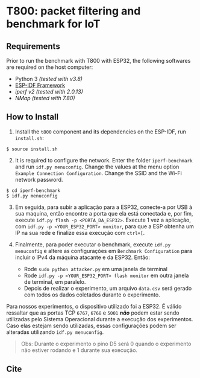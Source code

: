 # T800: packet filtering and benchmark for IoT

## Requirements
Prior to run the benchmark with T800 with ESP32, the following softwares are required on the host computer:
- Python 3 _(tested with v3.8)_
- [ESP-IDF Framework ](https://github.com/espressif/esp-idf)
- *iperf v2* _(tested with 2.0.13)_
- *NMap* _(tested with 7.80)_

## How to Install

1. Install the `t800` component and its dependencies on the ESP-IDF, run `install.sh`:

```
$ source install.sh
```

2. It is required to configure the network. Enter the folder `iperf-benchmark` and run `idf.py menuconfig`. Change the values at the menu option `Example Connection Configuration`. Change the SSID and the Wi-Fi network password.

```
$ cd iperf-benchmark
$ idf.py menuconfig
```

3. Em seguida, para subir a aplicação para a ESP32, conecte-a por USB à sua maquina, então encontre a porta que ela está conectada e, por fim, execute `idf.py flash -p <PORTA_DA_ESP32>`. Execute 1 vez a aplicação, com `idf.py -p <YOUR_ESP32_PORT> monitor`, para que a ESP obtenha um IP na sua rede e finalize essa execução com `ctrl+[`.

4. Finalmente, para poder executar o benchmark, execute `idf.py menuconfig` e altere as configurações em `Benchmark Configuration` para incluir o IPv4 da máquina atacante e da ESP32. Então:
   * Rode `sudo python attacker.py` em uma janela de terminal
   * Rode `idf.py -p <YOUR_ESP32_PORT> flash monitor` em outra janela de terminal, em paralelo.
   * Depois de realizar o experimento, um arquivo `data.csv` será gerado com todos os dados coletados durante o experimento.

Para nossos experimentos, o dispositivo utilizado foi a ESP32. É válido ressaltar que as portas TCP `6767`, `6768` e `5001` ***não*** podem estar sendo utilizadas pelo Sistema Operacional durante a execução dos experimentos. Caso elas estejam sendo utilizadas, essas configurações podem ser alteradas utilizando `idf.py menuconfig`.


> Obs: Durante o experimento o pino D5 será 0 quando o experimento não estiver rodando e 1 durante sua execução.

## Cite
```
```

